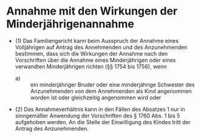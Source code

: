 # Annahme mit den Wirkungen der Minderjährigenannahme

- (1) Das Familiengericht kann beim Ausspruch der Annahme eines Volljährigen auf Antrag des Annehmenden und des Anzunehmenden bestimmen, dass sich die Wirkungen der Annahme nach den Vorschriften über die Annahme eines Minderjährigen oder eines verwandten Minderjährigen richten (§§ 1754 bis 1756), wenn <dl style="font-weight:normal;font-style:normal;text-decoration:none;"><dt>a)</dt><dd style="font-weight:normal;font-style:normal;text-decoration:none;"><div>ein minderjähriger Bruder oder eine minderjährige Schwester des Anzunehmenden von dem Annehmenden als Kind angenommen worden ist oder gleichzeitig angenommen wird oder

- (2) Das Annahmeverhältnis kann in den Fällen des Absatzes 1 nur in sinngemäßer Anwendung der Vorschriften des § 1760 Abs. 1 bis 5 aufgehoben werden. An die Stelle der Einwilligung des Kindes tritt der Antrag des Anzunehmenden.

